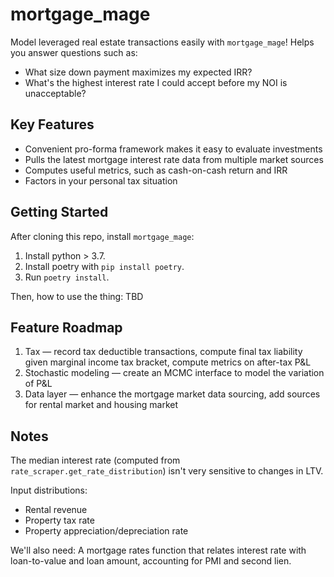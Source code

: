 # mortgage_mage

Model leveraged real estate transactions easily with `mortgage_mage`! Helps you answer questions such as:

- What size down payment maximizes my expected IRR?
- What's the highest interest rate I could accept before my NOI is unacceptable?

## Key Features

- Convenient pro-forma framework makes it easy to evaluate investments
- Pulls the latest mortgage interest rate data from multiple market sources
- Computes useful metrics, such as cash-on-cash return and IRR
- Factors in your personal tax situation

## Getting Started

After cloning this repo, install `mortgage_mage`:

1. Install python > 3.7.
1. Install poetry with `pip install poetry`.
1. Run `poetry install`.

Then, how to use the thing: TBD

## Feature Roadmap

1. Tax — record tax deductible transactions, compute final tax liability given marginal income tax bracket, compute metrics on after-tax P&L
1. Stochastic modeling — create an MCMC interface to model the variation of P&L
1. Data layer — enhance the mortgage market data sourcing, add sources for rental market and housing market

## Notes

The median interest rate (computed from `rate_scraper.get_rate_distribution`) isn't very sensitive to changes in LTV.

Input distributions:

- Rental revenue
- Property tax rate
- Property appreciation/depreciation rate

We'll also need:
A mortgage rates function that relates interest rate with loan-to-value and loan amount, accounting for PMI and second lien.
